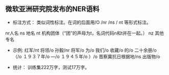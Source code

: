 ## 微软亚洲研究院发布的NER语料

- 标注方式：
类似词性标注。在词的后面用/O    /nr  /ns  / nt  等形式标注。

nr人名	ns 地名	nt 机构团体（“团”的声母为t，名词代码n和t并在一起。）	nz 其他专名 

- 示例:
红军/nt 将领/o 孙毅/nr 将军/o 为/o 我们/o 收藏/o 的/o 二十余册/o （/o １９３７年/o —/o １９４５年/o ）/o 晋察冀抗日根据地/ns 出版物/o

- 统计：
训练集222万字，测试17万字。
